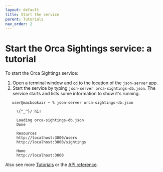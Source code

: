 ```yaml
---
layout: default
title: Start the service
parent: Tutorials
nav_order: 2
---
```


# Start the Orca Sightings service: a tutorial

To start the Orca Sightings service:

1. Open a terminal window and `cd` to the location of the `json-server` app.
2. Start the service by typing `json-server orca-sightings-db.json`. The service starts and lists some information to show it's running.

```shell
   user@macbookair ~ % json-server orca-sightings-db.json
   
     \{^_^}/ hi!
   
     Loading orca-sightings-db.json
     Done
   
     Resources
     http://localhost:3000/users
     http://localhost:3000/sightings
   
     Home
     http://localhost:3000
```

Also see more [Tutorials](./tutorials.md) or the [API reference](../reference/api-reference.md).
